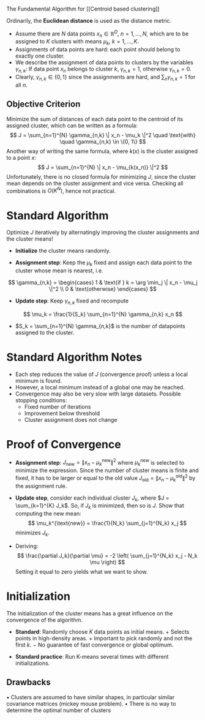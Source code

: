 The Fundamental Algorithm for [[Centroid based clustering]]

Ordinarily, the **Euclidean distance** is used as the distance metric.

- Assume there are $N$ data points $x_n \in \mathbb{R}^D$, $n = 1, \dots, N$, which are to be assigned to $K$ clusters with means $\mu_k$, $k = 1, \dots, K$.
- Assignments of data points are hard: each point should belong to exactly one cluster.
- We describe the assignment of data points to clusters by the variables $\gamma_{n,k}$: If data point $x_n$ belongs to cluster $k$, $\gamma_{n,k} = 1$, otherwise $\gamma_{n,k} = 0$.
- Clearly, $\gamma_{n,k} \in \{0, 1\}$ since the assignments are hard, and $\sum_n \gamma_{n,k} = 1$ for all $n$.

## Objective Criterion
Minimize the sum of distances of each data point to the centroid of its assigned cluster, which can be written as a formula: $$ J = \sum_{n=1}^{N} \gamma_{n,k} \| x_n - \mu_k \|^2 \quad \text{with} \quad \gamma_{n,k} \in \{0, 1\} $$ Another way of writing the same formula, where $k(x)$ is the cluster assigned to a point $x$: $$ J = \sum_{n=1}^{N} \| x_n - \mu_{k(x_n)} \|^2 $$ Unfortunately, there is no closed formula for minimizing $J$, since the cluster mean depends on the cluster assignment and vice versa. Checking all combinations is $O(K^N)$, hence not practical.

# Standard Algorithm

Optimize $J$ iteratively by alternatingly improving the cluster assignments and the cluster means!

- **Initialize** the cluster means randomly.
  
- **Assignment step**: Keep the $\mu_k$ fixed and assign each data point to the cluster whose mean is nearest, i.e.

$$
\gamma_{n,k} =
\begin{cases}
1 & \text{if } k = \arg \min_j \| x_n - \mu_j \|^2 \\
0 & \text{otherwise}
\end{cases}
$$

- **Update step**: Keep $\gamma_{n,k}$ fixed and recompute

$$
\mu_k = \frac{1}{S_k} \sum_{n=1}^{N} \gamma_{n,k} x_n
$$

- $S_k = \sum_{n=1}^{N} \gamma_{n,k}$ is the number of datapoints assigned to the cluster.


# Standard Algorithm Notes

- Each step reduces the value of $J$ (convergence proof) unless a local minimum is found.
- However, a local minimum instead of a global one may be reached.
- Convergence may also be very slow with large datasets. Possible stopping conditions:
  - Fixed number of iterations
  - Improvement below threshold
  - Cluster assignment does not change

# Proof of Convergence

- **Assignment step**: $J_{\text{new}} = \| x_n - \mu_k^{\text{new}} \|^2$ where $\mu_k^{\text{new}}$ is selected to minimize the expression. Since the number of cluster means is finite and fixed, it has to be larger or equal to the old value $J_{\text{old}} = \| x_n - \mu_k^{\text{old}} \|^2$ by the assignment rule.

- **Update step**, consider each individual cluster $J_k$, where $J = \sum_{k=1}^{K} J_k$. So, if $J_k$ is minimized, then so is $J$. Show that computing the new mean: 
  $$
  \mu_k^{\text{new}} = \frac{1}{N_k} \sum_{j=1}^{N_k} x_j
  $$ 
  minimizes $J_k$.

- Deriving: 
  $$
  \frac{\partial J_k}{\partial \mu} = -2 \left( \sum_{j=1}^{N_k} x_j - N_k \mu \right)
  $$ 
  Setting it equal to zero yields what we want to show.


# Initialization

The initialization of the cluster means has a great influence on the convergence of the algorithm.

- **Standard**: Randomly choose $K$ data points as initial means.
   $+$ Selects points in high-density areas.
   $+$ Important to pick randomly and not the first $k$.
   $-$ No guarantee of fast convergence or global optimum.
  
- **Standard practice**: Run K-means several times with different initializations.

## Drawbacks

• Clusters are assumed to have similar shapes, in particular similar covariance matrices (mickey
mouse problem).
• There is no way to determine the optimal number of clusters
